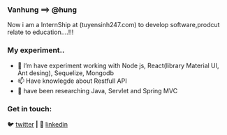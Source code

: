 ### Vanhung ==> @hung

Now i am a InternShip at (tuyensinh247.com) to develop software,prodcut relate to education....!!!



### My experiment..
- 🌱 I’m have experiment working with Node js, React(library Material UI, Ant desing), Sequelize, Mongodb
- 📫 Have knowlegde about Restfull API
- 🔭 have been researching Java, Servlet and Spring MVC


### Get in touch:
🐦 [twitter](https://twitter.com/VanHung54690315) **|**
👔 [linkedin](https://www.linkedin.com/in/hung-van-3799081aa/)
